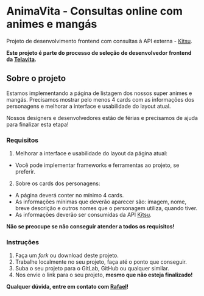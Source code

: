 # AnimaVita - Consultas online com animes e mangás

Projeto de desenvolvimento frontend com consultas à API externa - [Kitsu](https://kitsu.docs.apiary.io/).

**Este projeto é parte do processo de seleção de desenvolvedor frontend da [Telavita](https://telavita.com.br).**

## Sobre o projeto

Estamos implementando a página de listagem dos nossos super animes e mangás. 
Precisamos mostrar pelo menos 4 cards com as informações dos personagens e melhorar a interface e usabilidade do layout atual.

Nossos designers e desenvolvedores estão de férias e precisamos de ajuda para finalizar esta etapa!

### Requisitos

1. Melhorar a interface e usabilidade do layout da página atual:
  * Você pode implementar frameworks e ferramentas ao projeto, se preferir.

2. Sobre os cards dos personagens:
  * A página deverá conter no mínimo 4 cards.
  * As informações mínimas que deverão aparecer são: imagem, nome, breve descrição e outros nomes que o personagem utiliza, quando tiver.
  * As informações deverão ser consumidas da API [Kitsu](https://kitsu.docs.apiary.io/#reference/characters-&-people/characters).
 
**Não se preocupe se não conseguir atender a todos os requisitos!**

### Instruções

1. Faça um _fork_ ou download deste projeto.
2. Trabalhe localmente no seu projeto, faça até o ponto que conseguir.
3. Suba o seu projeto para o GitLab, GitHub ou qualquer similar.
4. Nos envie o link para o seu projeto, **mesmo que não esteja finalizado!**

**Qualquer dúvida, entre em contato com [Rafael](mailto:rc@telavita.com.br)!**
